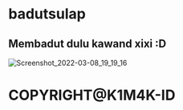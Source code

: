 # badutsulap
## Membadut dulu kawand xixi :D

![Screenshot_2022-03-08_19_19_16](https://user-images.githubusercontent.com/46388169/157237363-766e6925-e27a-4293-a7b6-27c6dacb1e3d.png)


# COPYRIGHT@K1M4K-ID
